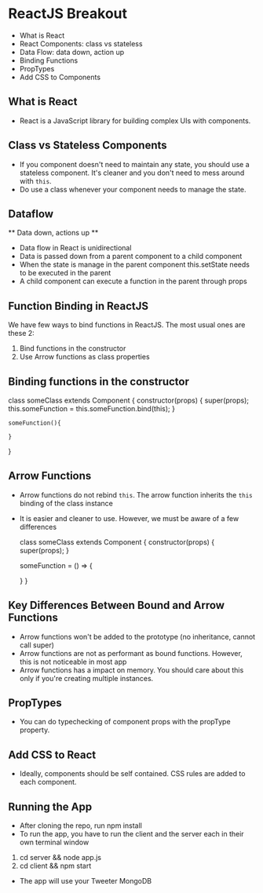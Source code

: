 # ReactJS Breakout

- What is React
- React Components: class vs stateless
- Data Flow: data down, action up
- Binding Functions
- PropTypes
- Add CSS to Components

## What is React

- React is a JavaScript library for building complex UIs with components.

## Class vs Stateless Components

- If you component doesn't need to maintain any state, you should use a stateless component. It's cleaner and you don't need to mess around with `this`.
- Do use a class whenever your component needs to manage the state.

## Dataflow

** Data down, actions up **

- Data flow in React is unidirectional
- Data is passed down from a parent component to a child component
- When the state is manage in the parent component this.setState needs to be executed in the parent
- A child component can execute a function in the parent through props

## Function Binding in ReactJS

We have few ways to bind functions in ReactJS. The most usual ones are these 2:

1.  Bind functions in the constructor
2.  Use Arrow functions as class properties

## Binding functions in the constructor

class someClass extends Component {
constructor(props) {
super(props);
this.someFunction = this.someFunction.bind(this);
}

    someFunction(){

    }

}

## Arrow Functions

- Arrow functions do not rebind `this`. The arrow function inherits the `this` binding of the class instance
- It is easier and cleaner to use. However, we must be aware of a few differences

  class someClass extends Component {
  constructor(props) {
  super(props);
  }

  someFunction = () => {

  }
  }

## Key Differences Between Bound and Arrow Functions

- Arrow functions won't be added to the prototype (no inheritance, cannot call super)
- Arrow functions are not as performant as bound functions. However, this is not noticeable in most app
- Arrow functions has a impact on memory. You should care about this only if you're creating multiple instances.

## PropTypes

- You can do typechecking of component props with the propType property.

## Add CSS to React

- Ideally, components should be self contained. CSS rules are added to each component.

## Running the App

- After cloning the repo, run npm install
- To run the app, you have to run the client and the server each in their own terminal window

1.  cd server && node app.js
2.  cd client && npm start

- The app will use your Tweeter MongoDB

